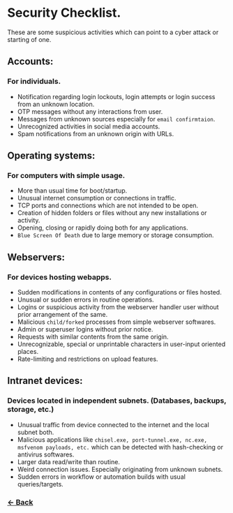 # Security Checklist.
These are some suspicious activities which can point to a cyber attack or starting of one.

## Accounts:
### For individuals.
- Notification regarding login lockouts, login attempts or login success from an unknown location.
- OTP messages without any interactions from user.
- Messages from unknown sources especially for `email confirmtaion`.
- Unrecognized activities in social media accounts.
- Spam notifications from an unknown origin with URLs.

## Operating systems:
### For computers with simple usage.
- More than usual time for boot/startup.
- Unusual internet consumption or connections in traffic.
- TCP ports and connections which are not intended to be open.
- Creation of hidden folders or files without any new installations or activity.
- Opening, closing or rapidly doing both for any applications.
- `Blue Screen Of Death` due to large memory or storage consumption.

## Webservers:
### For devices hosting webapps.
- Sudden modifications in contents of any configurations or files hosted.
- Unusual or sudden errors in routine operations.
- Logins or suspicious activity from the webserver handler user without prior arrangement of the same.
- Malicious `child/forked` processes from simple webserver softwares.
- Admin or superuser logins without prior notice.
- Requests with similar contents from the same origin.
- Unrecognizable, special or unprintable characters in user-input oriented places.
- Rate-limiting and restrictions on upload features.

## Intranet devices:
### Devices located in independent subnets. (Databases, backups, storage, etc.)
- Unusual traffic from device connected to the internet and the local subnet both.
- Malicious applications like `chisel.exe, port-tunnel.exe, nc.exe, msfvenom payloads, etc.` which can be detected with hash-checking or antivirus softwares.
- Larger data read/write than routine.
- Weird connection issues. Especially originating from unknown subnets.
- Sudden errors in workflow or automation builds with usual queries/targets.


### [← Back](index.md)
